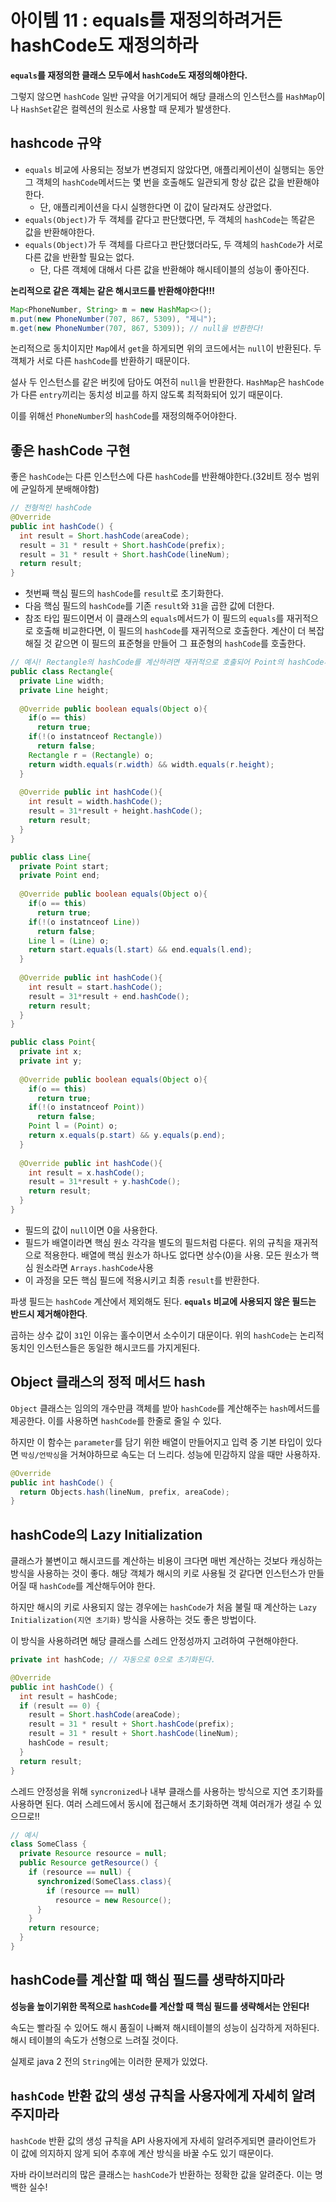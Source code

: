 # 아이템 11 : equals를 재정의하려거든 hashCode도 재정의하라
**`equals`를 재정의한 클래스 모두에서 `hashCode`도 재정의해야한다.** 

그렇지 않으면 `hashCode` 일반 규약을 어기게되어 해당 클래스의 인스턴스를 `HashMap`이나 `HashSet`같은 컬렉션의 원소로 사용할 때 문제가 발생한다.

## hashcode 규약
* `equals` 비교에 사용되는 정보가 변경되지 않았다면, 애플리케이션이 실행되는 동안 그 객체의 `hashCode`메서드는 몇 번을 호출해도 일관되게 항상 값은 값을 반환해야한다. 
  - 단, 애플리케이션을 다시 실행한다면 이 값이 달라져도 상관없다.
* `equals(Object)`가 두 객체를 같다고 판단했다면, 두 객체의 `hashCode`는 똑같은 값을 반환해야한다.
* `equals(Object)`가 두 객체를 다르다고 판단했더라도, 두 객체의 `hashCode`가 서로 다른 값을 반환할 필요는 없다.
  - 단, 다른 객체에 대해서 다른 값을 반환해야 해시테이블의 성능이 좋아진다.

**논리적으로 같은 객체는 같은 해시코드를 반환해야한다!!!**

```java
Map<PhoneNumber, String> m = new HashMap<>();
m.put(new PhoneNumber(707, 867, 5309), "제니");
m.get(new PhoneNumber(707, 867, 5309)); // null을 반환한다!
```

논리적으로 동치이지만 `Map`에서 `get`을 하게되면 위의 코드에서는 `null`이 반환된다. 두 객체가 서로 다른 `hashCode`를 반환하기 때문이다.

설사 두 인스턴스를 같은 버킷에 담아도 여전히 `null`을 반환한다. `HashMap`은 `hashCode`가 다른 `entry`끼리는 동치성 비교를 하지 않도록 최적화되어 있기 때문이다.

이를 위해선 `PhoneNumber`의 `hashCode`를 재정의해주어야한다.

## 좋은 hashCode 구현
좋은 `hashCode`는 다른 인스턴스에 다른 `hashCode`를 반환해야한다.(32비트 정수 범위에 균일하게 분배해야함)
```java
// 전형적인 hashCode
@Override 
public int hashCode() {
  int result = Short.hashCode(areaCode);
  result = 31 * result + Short.hashCode(prefix);
  result = 31 * result + Short.hashCode(lineNum);
  return result;
}
```
* 첫번째 핵심 필드의 `hashCode`를 `result`로 초기화한다.
* 다음 핵심 필드의 `hashCode`를 기존 `result`와 `31`을 곱한 값에 더한다.
* 참조 타입 필드이면서 이 클래스의 `equals`메서드가 이 필드의 `equals`를 재귀적으로 호출해 비교한다면, 이 필드의 `hashCode`를 재귀적으로 호출한다. 계산이 더 복잡해질 것 같으면 이 필드의 표준형을 만들어 그 표준형의 `hashCode`를 호출한다.
```java
// 예시! Rectangle의 hashCode를 계산하려면 재귀적으로 호출되어 Point의 hashCode까지 내려간다.
public class Rectangle{
  private Line width;
  private Line height;
  
  @Override public boolean equals(Object o){
    if(o == this)
      return true;
    if(!(o instatnceof Rectangle))
      return false;
    Rectangle r = (Rectangle) o;
    return width.equals(r.width) && width.equals(r.height);
  }
  
  @Override public int hashCode(){
    int result = width.hashCode();
    result = 31*result + height.hashCode();
    return result;
  }
}

public class Line{
  private Point start;
  private Point end;
  
  @Override public boolean equals(Object o){
    if(o == this)
      return true;
    if(!(o instatnceof Line))
      return false;
    Line l = (Line) o;
    return start.equals(l.start) && end.equals(l.end);
  }
  
  @Override public int hashCode(){
    int result = start.hashCode();
    result = 31*result + end.hashCode();
    return result;
  }
}

public class Point{
  private int x;
  private int y;
  
  @Override public boolean equals(Object o){
    if(o == this)
      return true;
    if(!(o instatnceof Point))
      return false;
    Point l = (Point) o;
    return x.equals(p.start) && y.equals(p.end);
  }
  
  @Override public int hashCode(){
    int result = x.hashCode();
    result = 31*result + y.hashCode();
    return result;
  }
}

```


* 필드의 값이 `null`이면 0을 사용한다.
* 필드가 배열이라면 핵심 원소 각각을 별도의 필드처럼 다룬다. 위의 규칙을 재귀적으로 적용한다. 배열에 핵심 원소가 하나도 없다면 상수(0)을 사용. 모든 원소가 핵심 원소라면 `Arrays.hashCode`사용
* 이 과정을 모든 핵심 필드에 적용시키고 최종 `result`를 반환한다.

파생 필드는 `hashCode` 계산에서 제외해도 된다. **`equals` 비교에 사용되지 않은 필드는 반드시 제거해야한다**. 

곱하는 상수 값이 `31`인 이유는 홀수이면서 소수이기 대문이다. 위의 `hashCode`는 논리적 동치인 인스턴스들은 동일한 해시코드를 가지게된다.

## Object 클래스의 정적 메서드 hash
`Object` 클래스는 임의의 개수만큼 객체를 받아 `hashCode`를 계산해주는 `hash`메서드를 제공한다. 이를 사용하면 `hashCode`를 한줄로 줄일 수 있다.

하지만 이 함수는 `parameter`를 담기 위한 배열이 만들어지고 입력 중 기본 타입이 있다면 `박싱/언박싱`을 거쳐야하므로 속도는 더 느리다. 성능에 민감하지 않을 때만 사용하자.
```java
@Override 
public int hashCode() {
  return Objects.hash(lineNum, prefix, areaCode);
}
```

## hashCode의 Lazy Initialization
클래스가 불변이고 해시코드를 계산하는 비용이 크다면 매번 계산하는 것보다 캐싱하는 방식을 사용하는 것이 좋다. 해당 객체가 해시의 키로 사용될 것 같다면 인스턴스가 만들어질 때 `hashCode`를
계산해두어야 한다.

하지만 해시의 키로 사용되지 않는 경우에는 `hashCode`가 처음 불릴 때 계산하는 `Lazy Initialization(지연 초기화)` 방식을 사용하는 것도 좋은 방법이다.

이 방식을 사용하려면 해당 클래스를 스레드 안정성까지 고려하여 구현해야한다.
```java
private int hashCode; // 자동으로 0으로 초기화된다.

@Override 
public int hashCode() {
  int result = hashCode;
  if (result == 0) {
    result = Short.hashCode(areaCode);
    result = 31 * result + Short.hashCode(prefix);
    result = 31 * result + Short.hashCode(lineNum);
    hashCode = result;
  }
  return result;
}
```
스레드 안정성을 위해 `syncronized`나 내부 클래스를 사용하는 방식으로 지연 초기화를 사용하면 된다. 여러 스레드에서 동시에 접근해서 초기화하면 객체 여러개가 생길 수 있으므로!!
```java
// 예시
class SomeClass {
  private Resource resource = null;
  public Resource getResource() {
    if (resource == null) {
      synchronized(SomeClass.class){
        if (resource == null)
          resource = new Resource();
      }
    }
    return resource;
  }
}
```


## hashCode를 계산할 때 핵심 필드를 생략하지마라
**성능을 높이기위한 목적으로 `hashCode`를 계산할 때 핵심 필드를 생략해서는 안된다!** 

속도는 빨라질 수 있어도 해시 품질이 나빠져 해시테이블의 성능이 심각하게 저하된다. 해시 테이블의 속도가 선형으로 느려질 것이다.

실제로 java 2 전의 `String`에는 이러한 문제가 있었다.

## `hashCode` 반환 값의 생성 규칙을 사용자에게 자세히 알려주지마라
`hashCode` 반환 값의 생성 규칙을 API 사용자에게 자세히 알려주게되면 클라이언트가 이 값에 의지하지 않게 되어 추후에 계산 방식을 바꿀 수도 있기 때문이다.

자바 라이브러리의 많은 클래스는 `hashCode`가 반환하는 정확한 값을 알려준다. 이는 명백한 실수!
